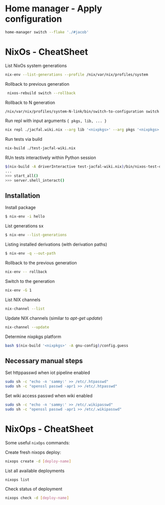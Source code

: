 # Home manager - Apply configuration

```bash
home-manager switch --flake './#jacob'
```

# NixOs - CheatSheet

List NixOs system generations

```bash
nix-env --list-generations --profile /nix/var/nix/profiles/system
```

Rollback to previous generation

```bash
 nixos-rebuild switch --rollback
```

Rollback to N generation

```bash
/nix/var/nix/profiles/system-N-link/bin/switch-to-configuration switch
```

Run repl with input arguments `{ pkgs, lib, ... }`

```bash
nix repl ./jacfal.wiki.nix --arg lib '<nixpkgs>' --arg pkgs '<nixpkgs>'
```

Run tests via build


```bash
nix-build ./test-jacfal-wiki.nix
```

RUn tests interactively within Python session

```bash
$(nix-build -A driverInteractive test-jacfal-wiki.nix)/bin/nixos-test-driver
...
>>> start_all()
>>> server.shell_interact()
```


## Installation

Install package

```bash
$ nix-env -i hello
```

List generations sx

```bash
$ nix-env --list-generations
```

Listing installed derivations (with derivation paths)

```bash
$ nix-env -q --out-path
```

Rollback to the previous generation

```bash
nix-env -- rollback
```

Switch to the generation 

```bash
nix-env -G 1
```

List NIX channels

```bash
nix-channel --list
```

Update NIX channels (similar to *apt-get update*)

```bash
nix-channel --update
```

Determine nixpkgs platform 

```bash
bash $(nix-build '<nixpkgs>' -A gnu-config)/config.guess
```

## Necessary manual steps

Set httppasswd when iot pipeline enabled

```sh
sudo sh -c "echo -n 'sammy:' >> /etc/.htpasswd"
sudo sh -c "openssl passwd -apr1 >> /etc/.htpasswd"
```

Set wiki access passwd when wiki enabled

```sh
sudo sh -c "echo -n 'sammy:' >> /etc/.wikipasswd"
sudo sh -c "openssl passwd -apr1 >> /etc/.wikipasswd"
```

# NixOps - CheatSheet

Some useful `nixOps` commands:

Create fresh nixops deploy: 

```bash
nixops create -d [deploy-name]
```

List all available deployments

```bash
nixops list
```

Check status of deployment

```bash
nixops check -d [deploy-name]
```

